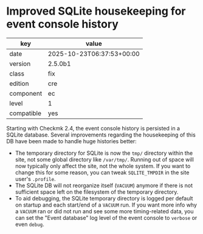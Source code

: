 [//]: # (werk v2)
# Improved SQLite housekeeping for event console history

key        | value
---------- | ---
date       | 2025-10-23T06:37:53+00:00
version    | 2.5.0b1
class      | fix
edition    | cre
component  | ec
level      | 1
compatible | yes

Starting with Checkmk 2.4, the event console history is persisted in a SQLite
database. Several improvements regarding the housekeeping of this DB have been
made to handle huge histories better:

- The temporary directory for SQLite is now the `tmp/` directory within the
  site, not some global directory like `/var/tmp/`. Running out of space will
  now typically only affect the site, not the whole system. If you want to
  change this for some reason, you can tweak `SQLITE_TMPDIR` in the site user's
  `.profile`.
- The SQLite DB will not reorganize itself (`VACUUM`) anymore if there is not
  sufficient space left on the filesystem of the temporary directory.
- To aid debugging, the SQLite temporary directory is logged per default on
  startup and each start/end of a `VACUUM` run. If you want more info why a
  `VACUUM` ran or did not run and see some more timing-related data, you can set
  the "Event database" log level of the event console to `verbose` or even
  `debug`.

